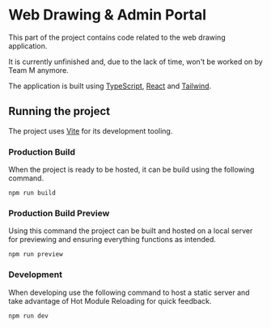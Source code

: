 # Web Drawing & Admin Portal

This part of the project contains code related to the web drawing application.

It is currently unfinished and, due to the lack of time, won't be worked on by Team M anymore.

The application is built using [TypeScript](https://www.typescriptlang.org/), [React](https://beta.reactjs.org/) and [Tailwind](https://tailwindcss.com/).

## Running the project

The project uses [Vite](https://vitejs.dev/) for its development tooling.

### Production Build

When the project is ready to be hosted, it can be build using the following command.

```
npm run build
```

### Production Build Preview

Using this command the project can be built and hosted on a local server for previewing and ensuring everything functions as intended.

```
npm run preview
```

### Development

When developing use the following command to host a static server and take advantage of Hot Module Reloading for quick feedback.

```
npm run dev
```

